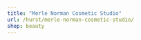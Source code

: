 ```yaml
---
title: "Merle Norman Cosmetic Studio"
url: /hurst/merle-norman-cosmetic-studio/
shop: beauty
---
```

